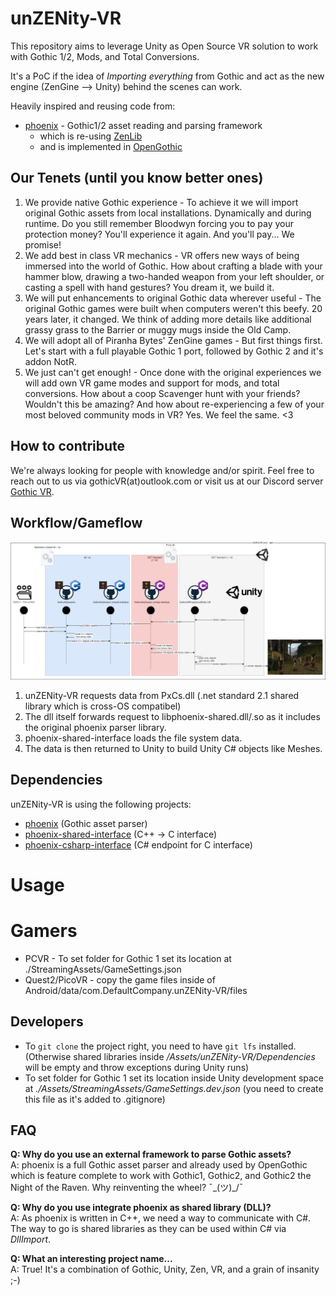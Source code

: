 # unZENity-VR
This repository aims to leverage Unity as Open Source VR solution to work with Gothic 1/2, Mods, and Total Conversions.

It's a PoC if the idea of _Importing everything_ from Gothic and act as the new engine (ZenGine --> Unity) behind the scenes can work.

Heavily inspired and reusing code from:
* [phoenix](https://github.com/lmichaelis/phoenix) - Gothic1/2 asset reading and parsing framework
  * which is re-using [ZenLib](https://github.com/ataulien/ZenLib)
  * and is implemented in [OpenGothic](https://github.com/Try/OpenGothic)

## Our Tenets (until you know better ones)
1. We provide native Gothic  experience -  To achieve it we will import original Gothic assets from local installations. Dynamically and during runtime. Do you still remember Bloodwyn forcing you to pay your protection money? You'll experience it again. And you'll pay... We promise!
2. We add best in class VR mechanics - VR offers new ways of being immersed into the world of Gothic. How about crafting a blade with your hammer blow, drawing a two-handed weapon from your left shoulder, or casting a spell with hand gestures? You dream it, we build it.
3. We will put enhancements to original Gothic data wherever useful - The original Gothic games were built when computers weren't this beefy. 20 years later, it changed. We think of adding more details like additional grassy grass to the Barrier or muggy mugs inside the Old Camp.
4. We will adopt all of Piranha Bytes' ZenGine games - But first things first. Let's start with a full playable Gothic 1 port, followed by Gothic 2 and it's addon NotR.
5. We just can't get enough! - Once done with the original experiences we will add own VR game modes and support for mods, and total conversions. How about a coop Scavenger hunt with your friends? Wouldn't this be amazing? And how about re-experiencing a few of your most beloved community mods in VR? Yes. We feel the same. <3


## How to contribute
We're always looking for people with knowledge and/or spirit. Feel free to reach out to us via gothicVR(at)outlook.com or visit us at our Discord server [Gothic VR](https://discord.gg/3EzACMVx).

## Workflow/Gameflow

![data flow](./Documentation/Images/data-flow.drawio.png)


1. unZENity-VR requests data from PxCs.dll (.net standard 2.1 shared library which is cross-OS compatibel)
1. The dll itself forwards request to libphoenix-shared.dll/.so as it includes the original phoenix parser library.
1. phoenix-shared-interface loads the file system data.
1. The data is then returned to Unity to build Unity C# objects like Meshes.


## Dependencies
unZENity-VR is using the following projects:
* [phoenix](https://github.com/GothicKit/phoenix) (Gothic asset parser)
* [phoenix-shared-interface](https://github.com/GothicKit/phoenix-shared-interface) (C++ -> C interface)
* [phoenix-csharp-interface](https://github.com/GothicKit/phoenix-csharp-interface) (C# endpoint for C interface)


# Usage

# Gamers
*  PCVR - To set folder for Gothic 1 set its location at ./StreamingAssets/GameSettings.json
*  Quest2/PicoVR - copy the game files inside of Android/data/com.DefaultCompany.unZENity-VR/files

## Developers
* To ```git clone``` the project right, you need to have ```git lfs``` installed. (Otherwise shared libraries inside _/Assets/unZENity-VR/Dependencies_ will be empty and throw exceptions during Unity runs)
* To set folder for Gothic 1 set its location inside Unity development space at _./Assets/StreamingAssets/GameSettings.dev.json_ (you need to create this file as it's added to .gitignore)



## FAQ

**Q: Why do you use an external framework to parse Gothic assets?**  
A: phoenix is a full Gothic asset parser and already used by OpenGothic which is feature complete to work with Gothic1, Gothic2, and Gothic2 the Night of the Raven. Why reinventing the wheel? ¯\_(ツ)_/¯

**Q: Why do you use integrate phoenix as shared library (DLL)?**  
A: As phoenix is written in C++, we need a way to communicate with C#. The way to go is shared libraries as they can be used within C# via _DllImport_.

**Q: What an interesting project name...**  
A: True! It's a combination of Gothic, Unity, Zen, VR, and a grain of insanity ;-)
